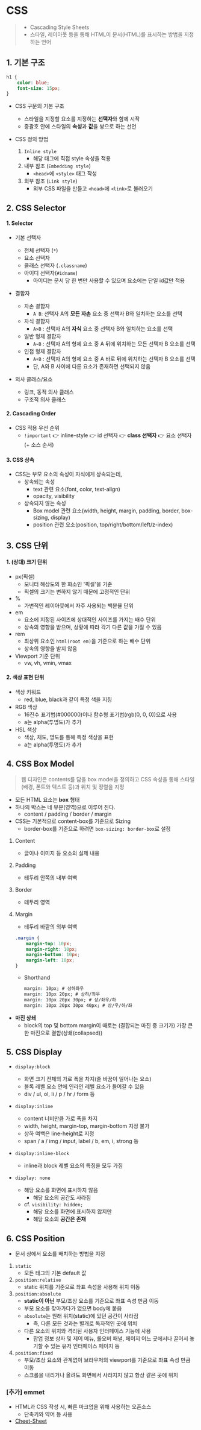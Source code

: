 # CSS

> - Cascading Style Sheets
>- 스타일, 레이아웃 등을 통해 HTML이 문서(HTML)를 표시하는 방법을 지정하는 언어



## 1. 기본 구조

```css
h1 {
    color: blue;
    font-size: 15px;
}
```

- CSS 구문의 기본 구조
  - 스타일을 지정할 요소를 지정하는 **선택자**와 함께 시작
  - 중괄호 안에 스타일의 **속성**과 **값**을 쌍으로 하는 선언

- CSS 정의 방법
  1. `Inline style`
     - 해당 태그에 직접 style 속성을 적용
  2. 내부 참조 (`Embedding style`)
     - `<head>`에 `<style>` 태그 작성
  3. 외부 참조 (`Link style`)
     - 외부 CSS 파일을 만들고 `<head>`에 `<link>`로 불러오기



## 2. CSS Selector

####  1. Selector

- 기본 선택자
  - 전체 선택자 (`*`)
  - 요소 선택자
  - 클래스 선택자 (`.classname`)
  - 아이디 선택자(`#idname`)
    - 아이디는 문서 당 한 번만 사용할 수 있으며 요소에는 단일 id값만 적용
- 결합자
  - 자손 결합자
    - `A B`: 선택자 A의 **모든 자손** 요소 중 선택자 B와 일치하는 요소를 선택
  - 자식 결합자
    - `A>B` : 선택자 A의 **자식** 요소 중 선택자 B와 일치하는 요소를 선택 
  - 일반 형제 결합자
    - `A~B` : 선택자 A의 형제 요소 중 A 뒤에 위치하는 모든 선택자 B 요소를 선택
  - 인접 형제 결합자
    - `A+B` : 선택자 A의 형제 요소 중 A 바로 뒤에 위치하는 선택자 B 요소를 선택
    - 단, A와 B 사이에 다른 요소가 존재하면 선택되지 않음

- 의사 클래스/요소
  - 링크, 동적 의사 클래스
  - 구조적 의사 클래스



####  2. Cascading Order

- CSS 적용 우선 순위
  - `!important` 👉 inline-style 👉 id 선택자 👉 **class 선택자** 👉 요소 선택자 (+ 소스 순서)



####  3. CSS 상속

- CSS는 부모 요소의 속성이 자식에게 상속되는데,
  - 상속되는 속성
    -  text 관련 요소(font, color, text-align)
    - opacity, visibility
  - 상속되지 않는 속성
    - Box model 관련 요소(width, height, margin, padding, border, box-sizing, display)
    - position 관련 요소(position, top/right/bottom/left/z-index)



## 3. CSS 단위

####  1. (상대) 크기 단위

- px(픽셀)
  - 모니터 해상도의 한 화소인 '픽셀'을 기준
  - 픽셀의 크기는 변하지 않기 때문에 고정적인 단위
- %
  - 가변적인 레이아웃에서 자주 사용되는 백분율 단위
- em
  - 요소에 지정된 사이즈에 상대적인 사이즈를 가지는 배수 단위
  - 상속의 영향을 받으며, 상황에 따라 각기 다른 값을 가질 수 있음
- rem
  - 최상위 요소인 `html(root em)`을 기준으로 하는 배수 단위
  - 상속의 영향을 받지 않음
- Viewport 기준 단위
  - vw, vh, vmin, vmax



####  2. 색상 표현 단위

- 색상 키워드
  - red, blue, black과 같이 특정 색을 지칭
- RGB 색상
  - 16진수 표기법(#000000)이나 함수형 표기법(rgb(0, 0, 0))으로 사용
  - a는 alpha(투명도)가 추가
- HSL 색상
  - 색상, 채도, 명도를 통해 특정 색상을 표현
  - a는 alpha(투명도)가 추가



## 4. CSS Box Model

> 웹 디자인은 contents를 담을 box model을 정의하고 CSS 속성을 통해 스타일(배경, 폰트와 텍스트 등)과 위치 및 정렬을 지정

- 모든 HTML 요소는 **box** 형태
- 하나의 박스는 네 부분(영역)으로 이루어 진다.
  - content / padding / border / margin
- CSS는 기본적으로 content-box를 기준으로 Sizing
  - border-box를 기준으로 하려면 `box-sizing: border-box`로 설정



1. Content
   - 글이나 이미지 등 요소의 실제 내용

2. Padding

   - 테두리 안쪽의 내부 여백

3. Border

   - 테두리 영역

4. Margin

   - 테두리 바깥의 외부 여백

   ```css
   .margin {
       margin-top: 10px;
       margin-right: 10px;
       margin-bottom: 10px;
       margin-left: 10px;
   }
   ```

   - Shorthand

     ```css
     margin: 10px; # 상하좌우
     margin: 10px 20px; # 상하/좌우
     margin: 10px 20px 30px; # 상/좌우/하
     margin: 10px 20px 30px 40px; # 상/우/하/좌
     ```

     

- **마진 상쇄**
  - block의 top 및 bottom margin이 때로는 (결합되는 마진 중 크기가) 가장 큰 한 마진으로 결합(상쇄(collapsed))



## 5. CSS Display

- `display:block`
  - 화면 크기 전체의 가로 폭을 차지(줄 바꿈이 일어나는 요소)
  - 블록 레벨 요소 안에 인라인 레벨 요소가 들어갈 수 있음
  - div / ul, ol, li / p / hr / form 등



- `display:inline`
  - content 너비만큼 가로 폭을 차지
  - width, height, margin-top, margin-bottom 지정 불가
  - 상하 여백은 line-height로 지정
  - span / a / img / input, label / b, em, i, strong 등



- `display:inline-block`
  - inline과 block 레벨 요소의 특징을 모두 가짐



- `display: none`
  - 해당 요소를 화면에 표시하지 않음 
    - 해당 요소의 공간도 사라짐
  - cf. `visibility: hidden;`
    - 해당 요소를 화면에 표시하지 않지만
    - 해당 요소의 **공간은 존재**



## 6. CSS Position

- 문서 상에서 요소를 배치하는 방법을 지정



1. `static`
   - 모든 태그의 기본 default 값
2. `position:relative`
   - static 위치를 기준으로 좌표 속성을 사용해 위치 이동
3. `position:absolute`
   - **static이 아닌** 부모/조상 요소를 기준으로 좌표 속성 만큼 이동
   - 부모 요소를 찾아가다가 없으면 body에 붙음
   - `absolute`는 원래 위치(static)에 있던 공간이 사라짐
     - 즉, 다른 모든 것과는 별개로 독자적인 곳에 위치
   - 다른 요소의 위치와 격리된 사용자 인터페이스 기능에 사용
     - 팝업 정보 상자 및 제어 메뉴, 롤오버 패널, 페이지 어느 곳에서나 끌어서 놓기할 수 있는 유저 인터페이스 페이지 등
4. `position:fixed`
   - 부모/조상 요소와 관계없이 브라우저의 viewport를 기준으로 좌표 속성 만큼 이동
   - 스크롤을 내리거나 올려도 화면에서 사라지지 않고 항상 같은 곳에 위치



### [추가] emmet

- HTML과 CSS 작성 시, 빠른 마크업을 위해 사용하는 오픈소스
  - 단축키와 약어 등 사용
- [Cheet-Sheet](https://docs.emmet.io/cheat-sheet/)

